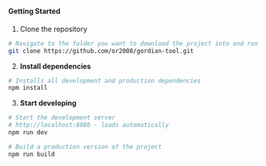 #

#### Getting Started

1.  Clone the repository

```bash
# Navigate to the folder you want to download the project into and run
git clone https://github.com/or2008/gordian-tool.git
```

2.  **Install dependencies**

```bash
# Installs all development and production dependencies
npm install
```

3. **Start developing**

```bash
# Start the development server
# http://localhost:8080 - loads automatically
npm run dev

# Build a production version of the project
npm run build
```
